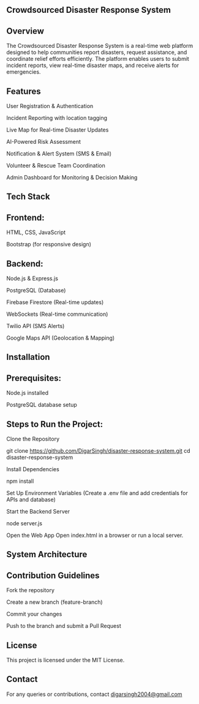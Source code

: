 ## Crowdsourced Disaster Response System

## Overview

The Crowdsourced Disaster Response System is a real-time web platform designed to help communities report disasters, request assistance, and coordinate relief efforts efficiently. The platform enables users to submit incident reports, view real-time disaster maps, and receive alerts for emergencies.

## Features

User Registration & Authentication

Incident Reporting with location tagging

Live Map for Real-time Disaster Updates

AI-Powered Risk Assessment

Notification & Alert System (SMS & Email)

Volunteer & Rescue Team Coordination

Admin Dashboard for Monitoring & Decision Making

## Tech Stack

## Frontend:

HTML, CSS, JavaScript

Bootstrap (for responsive design)

## Backend:

Node.js & Express.js

PostgreSQL (Database)

Firebase Firestore (Real-time updates)

WebSockets (Real-time communication)

Twilio API (SMS Alerts)

Google Maps API (Geolocation & Mapping)

## Installation

## Prerequisites:

Node.js installed

PostgreSQL database setup

## Steps to Run the Project:

Clone the Repository

git clone https://github.com/DigarSingh/disaster-response-system.git
cd disaster-response-system

Install Dependencies

npm install

Set Up Environment Variables (Create a .env file and add credentials for APIs and database)

Start the Backend Server

node server.js

Open the Web App
Open index.html in a browser or run a local server.

## System Architecture



## Contribution Guidelines

Fork the repository

Create a new branch (feature-branch)

Commit your changes

Push to the branch and submit a Pull Request

## License

This project is licensed under the MIT License.

## Contact

For any queries or contributions, contact digarsingh2004@gmail.com

